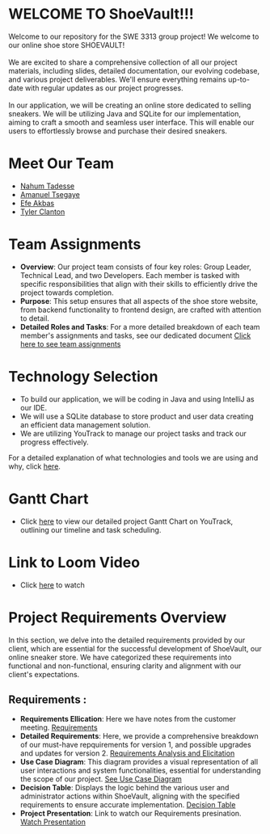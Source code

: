 # WELCOME TO ShoeVault!!!
Welcome to our repository for the SWE 3313 group project! We welcome to our online shoe store SHOEVAULT!<br><br>We are excited to share a comprehensive collection of all our project materials, including slides, detailed documentation, our evolving codebase, and various project deliverables. We'll ensure everything remains up-to-date with regular updates as our project progresses.<br><br>In our application, we will be creating an online store dedicated to selling sneakers. We will be utilizing Java and SQLite for our implementation, aiming to craft a smooth and seamless user interface. This will enable our users to effortlessly browse and purchase their desired sneakers.




# Meet Our Team

- [Nahum Tadesse](Project_Deliverables/resumes/nahumresume.md)
- [Amanuel Tsegaye](Project_Deliverables/resumes/AmanuelResume.md)
- [Efe Akbas](Project_Deliverables/resumes/EfeAkbasresume.md)
- [Tyler Clanton](Project_Deliverables/resumes/TResume.md)
# Team Assignments

- **Overview**: Our project team consists of four key roles: Group Leader, Technical Lead, and two Developers. Each member is tasked with specific responsibilities that align with their skills to efficiently drive the project towards completion.
- **Purpose**: This setup ensures that all aspects of the shoe store website, from backend functionality to frontend design, are crafted with attention to detail.
- **Detailed Roles and Tasks**: For a more detailed breakdown of each team member's assignments and tasks, see our dedicated document [Click here to see team assignments](Project_Deliverables/docs/teamassignments.md)

# Technology Selection

- To build our application, we will be coding in Java and using IntelliJ as our IDE.
- We will use a SQLite database to store product and user data creating an efficient data management solution.
- We are utilizing YouTrack to manage our project tasks and track our progress effectively.

For a detailed explanation of what technologies and tools we are using and why, click [here](Project_Deliverables/docs/tech.md).



# Gantt Chart

- Click [here](https://sweprojectteam5.youtrack.cloud/gantt-charts/226-0) to view our detailed project Gantt Chart on YouTrack, outlining our timeline and task scheduling.

# Link to Loom Video
- Click [here](https://www.loom.com/share/5daf5ec3185e47469d332c0e944c73da?sid=9950fb01-bfb8-4937-b339-8abd2bf112c2) to watch

# Project Requirements Overview

In this section, we delve into the detailed requirements provided by our client, which are essential for the successful development of ShoeVault, our online sneaker store. We have categorized these requirements into functional and non-functional, ensuring clarity and alignment with our client's expectations.

## Requirements :
- **Requirements Ellication**: Here we have notes from the customer meeting. [Requirements](Project_Deliverables/docs/Requirements.md)
- **Detailed Requirements**: Here, we provide a comprehensive breakdown of our must-have repquirements for version 1, and possible upgrades and updates for version 2. [Requirements Analysis and Elicitation](Project_Deliverables/docs/Elicitation.md)
- **Use Case Diagram**: This diagram provides a visual representation of all user interactions and system functionalities, essential for understanding the scope of our project. [See Use Case Diagram](Project_Deliverables/docs/USE_CASE_DIAGRAM.png)
- **Decision Table**: Displays the logic behind the various user and administrator actions within ShoeVault, aligning with the specified requirements to ensure accurate implementation. [Decision Table](Project_Deliverables/docs/Decision_Table_1.png)
- **Project Presentation**: Link to watch our Requirements presination. [Watch Presentation](https://www.loom.com/share/5d91cf001a87454ab1ae01d0d00fd3ab?sid=da2381b5-9d53-4af8-8300-ec1b3d496156)


